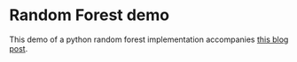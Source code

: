 # Random Forest demo

This demo of a python random forest implementation accompanies [this blog post](http://philipmgoddard.com/modeling/random_forest).
